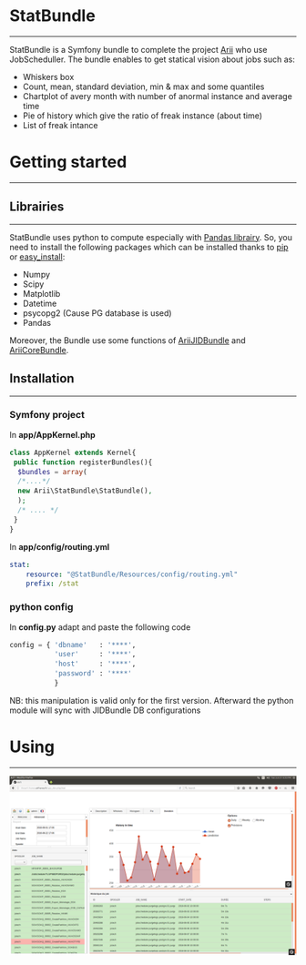 # StatBundle
----

StatBundle is a Symfony bundle to complete the project [Arii](https://github.com/AriiPortal/Arii) who use JobScheduller. The bundle enables to get statical vision about jobs such as: 
* Whiskers box
* Count, mean, standard deviation, min & max and some quantiles
* Chartplot of avery month with number of anormal instance and average time
* Pie of history which give the ratio of freak instance (about time)
* List of freak intance




# Getting started
----



## Librairies
---
 StatBundle uses python to compute especially with [Pandas librairy](www.github.com). So, you need to install the following packages which can be installed thanks to [pip](https://pypi.python.org/pypi/pip) or [easy_install](http://peak.telecommunity.com/DevCenter/EasyInstall):
 * Numpy
 * Scipy
 * Matplotlib 
 * Datetime
 * psycopg2 (Cause PG database is used)
 * Pandas
 
Moreover, the Bundle use some functions of [AriiJIDBundle](https://github.com/AriiPortal/JIDBundle) and [AriiCoreBundle](https://github.com/AriiPortal/CoreBundle). 

## Installation
---


### Symfony project

In **app/AppKernel.php** 

```php
class AppKernel extends Kernel{
 public function registerBundles(){
  $bundles = array(
  /*....*/
  new Arii\StatBundle\StatBundle(),
  );
  /* .... */
 }
}
```

In **app/config/routing.yml**

````yml
stat:
    resource: "@StatBundle/Resources/config/routing.yml"
    prefix: /stat
````

### python config
In **config.py** adapt and paste the following code

```python
config = { 'dbname'   : '****',
           'user'     : '****',
           'host'     : '****',
           'password' : '****'
           }
```

NB: this manipulation is valid only for the first version. Afterward the python module will sync with JIDBundle DB configurations


# Using
---


![Screenshot](https://github.com/royceda/StatBundle/blob/master/Capture2.PNG?raw=true)
